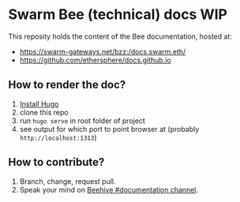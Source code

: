 # Swarm Bee (technical) docs WIP

This reposity holds the content of the Bee documentation, hosted at:

- https://swarm-gateways.net/bzz:/docs.swarm.eth/
- https://github.com/ethersphere/docs.github.io

## How to render the doc?

1. [Install Hugo](https://gohugo.io/getting-started/installing/)
2. clone this repo
3. run `hugo serve` in root folder of project
4. see output for which port to point browser at (probably `http://localhost:1313`)

## How to contribute?

1. Branch, change, request pull.
2. Speak your mind on [Beehive #documentation channel](https://beehive.ethswarm.org/swarm/channels/documentation).
